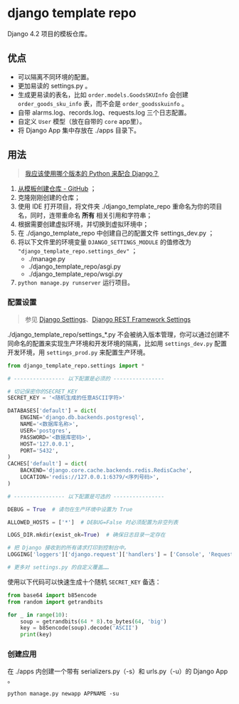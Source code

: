 # django template repo

Django 4.2 项目的模板仓库。

## 优点

- 可以隔离不同环境的配置。
- 更加易读的 settings.py 。
- 生成更易读的表名，比如 `order.models.GoodsSKUInfo` 会创建 `order_goods_sku_info` 表，而不会是 `order_goodsskuinfo` 。
- 自带 alarms.log、records.log、requests.log 三个日志配置。
- 自定义 `User` 模型（放在自带的 `core` app里）。
- 将 Django App 集中存放在 ./apps 目录下。

## 用法

> [我应该使用哪个版本的 Python 来配合 Django？](https://docs.djangoproject.com/zh-hans/4.2/faq/install/#what-python-version-can-i-use-with-django)

1. [从模板创建仓库 - GitHub](https://docs.github.com/zh/repositories/creating-and-managing-repositories/creating-a-repository-from-a-template) ；
2. 克隆刚刚创建的仓库；
3. 使用 IDE 打开项目，将文件夹 ./django_template_repo 重命名为你的项目名，同时，连带重命名 **所有** 相关引用和字符串；
4. 根据需要创建虚拟环境，并切换到虚拟环境中；
5. 在 ./django_template_repo 中创建自己的配置文件 settings_dev.py ；
6. 将以下文件里的环境变量 `DJANGO_SETTINGS_MODULE` 的值修改为 `"django_template_repo.settings_dev"` ；
   - ./manage.py
   - ./django_template_repo/asgi.py
   - ./django_template_repo/wsgi.py
7. `python manage.py runserver` 运行项目。

### 配置设置

> 参见 [Django Settings](https://docs.djangoproject.com/zh-hans/4.2/ref/settings/)、[Django REST Framework Settings](https://www.django-rest-framework.org/api-guide/settings/)

./django_template_repo/settings_*.py 不会被纳入版本管理，你可以通过创建不同命名的配置来实现生产环境和开发环境的隔离，比如用 `settings_dev.py` 配置开发环境，用 `settings_prod.py` 来配置生产环境。

```python
from django_template_repo.settings import *

# ---------------- 以下配置是必须的 ----------------

# 切记保密你的SECRET_KEY
SECRET_KEY = '<随机生成的任意ASCII字符>'

DATABASES['default'] = dict(
    ENGINE='django.db.backends.postgresql',
    NAME='<数据库名称>',
    USER='postgres',
    PASSWORD='<数据库密码>',
    HOST='127.0.0.1',
    PORT='5432',
)
CACHES['default'] = dict(
    BACKEND='django.core.cache.backends.redis.RedisCache',
    LOCATION='redis://127.0.0.1:6379/<序列号码>',
)

# ---------------- 以下配置是可选的 ----------------

DEBUG = True  # 请勿在生产环境中设置为 True

ALLOWED_HOSTS = ['*']  # DEBUG=False 时必须配置为非空列表

LOGS_DIR.mkdir(exist_ok=True)  # 确保日志目录一定存在

# 把 Django 接收到的所有请求打印到控制台中。
LOGGING['loggers']['django.request']['handlers'] = ['Console', 'RequestRecorder']

# 更多对 settings.py 的自定义覆盖……
```

使用以下代码可以快速生成十个随机 `SECRET_KEY` 备选：

```python
from base64 import b85encode
from random import getrandbits

for _ in range(10):
    soup = getrandbits(64 * 8).to_bytes(64, 'big')
    key = b85encode(soup).decode('ASCII')
    print(key)
```

### 创建应用

在 ./apps 内创建一个带有 serializers.py（-s）和 urls.py（-u）的 Django App 。

```shell
python manage.py newapp APPNAME -su
```
